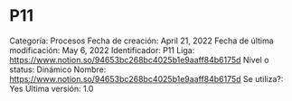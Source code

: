 # P11

Categoría: Procesos
Fecha de creación: April 21, 2022
Fecha de última modificación: May 6, 2022
Identificador: P11
Liga: https://www.notion.so/94653bc268bc4025b1e9aaff84b6175d 
Nivel o status: Dinámico
Nombre: https://www.notion.so/94653bc268bc4025b1e9aaff84b6175d 
Se utiliza?: Yes
Última versión: 1.0